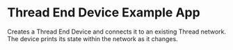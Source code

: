 Thread End Device Example App
=============================

Creates a Thread End Device and connects it to an existing Thread network. The
device prints its state within the network as it changes.

